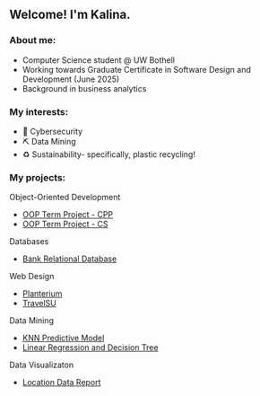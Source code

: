 ## Welcome! I'm Kalina. 

<!--
**kalinag123/kalinag123** is a ✨ _special_ ✨ repository because its `README.md` (this file) appears on your GitHub profile.

Here are some ideas to get you started:

- 🔭 I’m currently working on ...
- 🌱 I’m currently learning ...
- 👯 I’m looking to collaborate on ...
- 🤔 I’m looking for help with ...
- 💬 Ask me about ...
- 📫 How to reach me: ...
- 😄 Pronouns: ...
- ⚡ Fun fact: ...
-->

### About me:
- Computer Science student @ UW Bothell
- Working towards Graduate Certificate in Software Design and Development (June 2025)
- Background in business analytics 

### My interests:
- :closed_lock_with_key: Cybersecurity
- :pick: Data Mining 
- :recycle: Sustainability- specifically, plastic recycling!

### My projects:
Object-Oriented Development 
- [OOP Term Project - CPP](https://github.com/kalinag123/OOP-Term-Project-1)
- [OOP Term Project - CS](https://github.com/kalinag123/OOP-Term-Project-2)

Databases
- [Bank Relational Database](https://github.com/kalinag123/Bank-Relational-Database)

Web Design 
- [Planterium](https://github.com/kalinag123/Planterium)
- [TravelSU](https://github.com/mnzarn/TravelSU-WebApp)

<!-- Data Structures and Algorithms -->

Data Mining
- [KNN Predictive Model](https://github.com/kalinag123/Financial-Risk-Assessment-KNN)
- [Linear Regression and Decision Tree](https://github.com/kalinag123/Real-Estate-Cost-Regression)

Data Visualizaton 
- [Location Data Report](https://github.com/kalinag123/Data-Translation-Project)





